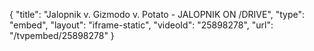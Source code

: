 {
    "title": "Jalopnik v. Gizmodo v. Potato - JALOPNIK ON \/DRIVE",
    "type": "embed",
    "layout": "iframe-static",
    "videoId": "25898278",
    "url": "\/tvpembed\/25898278"
}